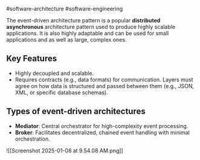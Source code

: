 #software-architecture #software-engineering 

The event-driven architecture pattern is a popular **distributed** **asynchronous** architecture pattern used to produce highly scalable applications. It is also highly adaptable and can be used for small applications and as well as large, complex ones.

## Key Features
- Highly decoupled and scalable.
- Requires contracts (e.g., data formats) for communication.
	 Layers must agree on how data is structured and passed between them (e.g., JSON, XML, or specific database schemas). 

## Types of event-driven architectures
- **Mediator**: Central orchestrator for high-complexity event processing.
- **Broker**: Facilitates decentralized, chained event handling with minimal orchestration.

![[Screenshot 2025-01-08 at 9.54.08 AM.png]]






